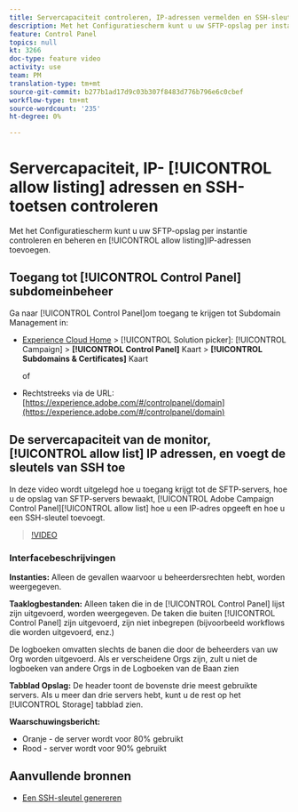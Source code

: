 ```yaml
---
title: Servercapaciteit controleren, IP-adressen vermelden en SSH-sleutels toevoegen
description: Met het Configuratiescherm kunt u uw SFTP-opslag per instantie controleren en beheren en IP-adressen aan lijsten van gewenste personen toevoegen.
feature: Control Panel
topics: null
kt: 3266
doc-type: feature video
activity: use
team: PM
translation-type: tm+mt
source-git-commit: b277b1ad17d9c03b307f8483d776b796e6c0cbef
workflow-type: tm+mt
source-wordcount: '235'
ht-degree: 0%

---
```



# Servercapaciteit, IP- [!UICONTROL allow listing] adressen en SSH-toetsen controleren

Met het Configuratiescherm kunt u uw SFTP-opslag per instantie controleren en beheren en [!UICONTROL allow listing]IP-adressen toevoegen.

## Toegang tot [!UICONTROL Control Panel] subdomeinbeheer

Ga naar [!UICONTROL Control Panel]om toegang te krijgen tot Subdomain Management in:

* [Experience Cloud Home](https://experience.adobe.com/#/home) > [!UICONTROL Solution picker]: [!UICONTROL Campaign] > **[!UICONTROL Control Panel]** Kaart > **[!UICONTROL Subdomains & Certificates]** Kaart

   of
* Rechtstreeks via de URL: [https://experience.adobe.com/#/controlpanel/domain](https://experience.adobe.com/#/controlpanel/domain)

## De servercapaciteit van de monitor, [!UICONTROL allow list] IP adressen, en voegt de sleutels van SSH toe

In deze video wordt uitgelegd hoe u toegang krijgt tot de SFTP-servers, hoe u de opslag van SFTP-servers bewaakt, [!UICONTROL Adobe Campaign Control Panel][!UICONTROL allow list] hoe u een IP-adres opgeeft en hoe u een SSH-sleutel toevoegt.

>[!VIDEO](https://video.tv.adobe.com/v/27270?quality=12)

### Interfacebeschrijvingen

**Instanties:** Alleen de gevallen waarvoor u beheerdersrechten hebt, worden weergegeven.

**Taaklogbestanden:** Alleen taken die in de [!UICONTROL Control Panel] lijst zijn uitgevoerd, worden weergegeven. De taken die buiten [!UICONTROL Control Panel] zijn uitgevoerd, zijn niet inbegrepen (bijvoorbeeld workflows die worden uitgevoerd, enz.)

De logboeken omvatten slechts de banen die door de beheerders van uw Org worden uitgevoerd. Als er verscheidene Orgs zijn, zult u niet de logboeken van andere Orgs in de Logboeken van de Baan zien

**Tabblad Opslag:** De header toont de bovenste drie meest gebruikte servers. Als u meer dan drie servers hebt, kunt u de rest op het [!UICONTROL Storage] tabblad zien.

**Waarschuwingsbericht:**

* Oranje - de server wordt voor 80% gebruikt
* Rood - server wordt voor 90% gebruikt

## Aanvullende bronnen

* [Een SSH-sleutel genereren](/help/administrating/control-panel/generate-ssh-key.md)
